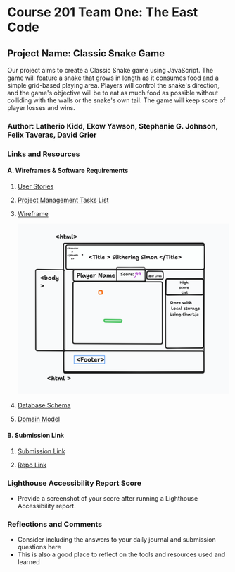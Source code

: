 # Course 201 Team One: The East Code

## Project Name: Classic Snake Game

Our project aims to create a Classic Snake game using JavaScript. The game will feature a snake that grows in length as it consumes food and a simple grid-based playing area. Players will control the snake's direction, and the game's objective will be to eat as much food as possible without colliding with the walls or the snake's own tail. The game will keep score of player losses and wins.

### Author: Latherio Kidd, Ekow Yawson, Stephanie G. Johnson, Felix Taveras, David Grier

### Links and Resources

#### A. Wireframes & Software Requirements

1. [User Stories](https://docs.google.com/document/d/1WjaIpBPHJSYX6xikpz2NYYcdhOgO1v_t4116xb7SXDI/edit?usp=sharing)

2. [Project Management Tasks List](https://app.asana.com/0/1205909841408792/1205909841408792)

3. [Wireframe](Wireframe&Reqs/kiddsidea.tldr)

    ![Wireframe Image](Wireframe&Reqs/wireframe.png)

4. [Database Schema](Wireframe&Reqs/databaseschema.md)

5. [Domain Model](Wireframe&Reqs/domain-model.md)

#### B. Submission Link

1. [Submission Link](https://theeastcode.github.io/ClassicSnakeGame/)

2. [Repo Link](https://github.com/TheEastCode/ClassicSnakeGame.git)


### Lighthouse Accessibility Report Score

* Provide a screenshot of your score after running a Lighthouse Accessibility report.

### Reflections and Comments

* Consider including the answers to your daily journal and submission questions here
* This is also a good place to reflect on the tools and resources used and learned
